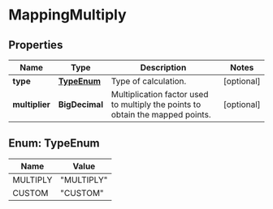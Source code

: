 

# MappingMultiply


## Properties

| Name | Type | Description | Notes |
|------------ | ------------- | ------------- | -------------|
|**type** | [**TypeEnum**](#TypeEnum) | Type of calculation. |  [optional] |
|**multiplier** | **BigDecimal** | Multiplication factor used to multiply the points to obtain the mapped points. |  [optional] |



## Enum: TypeEnum

| Name | Value |
|---- | -----|
| MULTIPLY | &quot;MULTIPLY&quot; |
| CUSTOM | &quot;CUSTOM&quot; |



